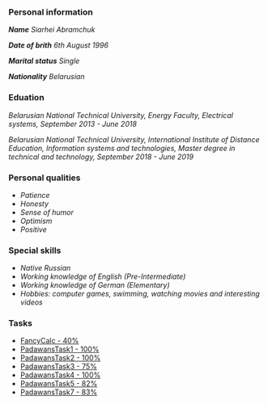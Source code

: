 ### Personal information

***Name*** *Siarhei Abramchuk*

***Date of brith*** *6th August 1996*

***Marital status*** *Single*

***Nationality***	*Belarusian*

### Eduation

*Belarusian National Technical University,  Energy Faculty, Electrical systems, September 2013 - June 2018*

*Belarusian National Technical University,  International Institute of Distance Education, Information systems and technologies, Master degree in technical and technology, September 2018 - June 2019*

### Personal qualities

- *Patience*
- *Honesty*
- *Sense of humor*
- *Optimism*
- *Positive*

### Special skills

- *Native Russian*
- *Working knowledge of English (Pre-Intermediate)*
- *Working knowledge of German (Elementary)*
- *Hobbies: computer games, swimming, watching movies and interesting videos*

### Tasks

- [FancyCalc - 40%](https://github.com/n3rmax/FancyCalc)
- [PadawansTask1 - 100%](https://github.com/n3rmax/PadawansTask1)
- [PadawansTask2 - 100%](https://github.com/n3rmax/PadawansTask2)
- [PadawansTask3 - 75%](https://github.com/n3rmax/PadawansTask3)
- [PadawansTask4 - 100%](https://github.com/n3rmax/PadawansTask4)
- [PadawansTask5 - 82%](https://github.com/n3rmax/PadawansTask5)
- [PadawansTask7 - 83%](https://github.com/n3rmax/PadawansTask7)
